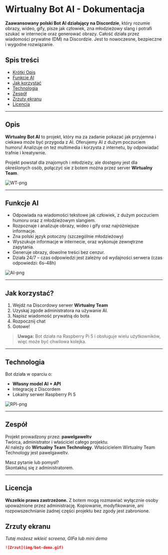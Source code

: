 # Wirtualny Bot AI - Dokumentacja

**Zaawansowany polski Bot AI działający na Discordzie**, który rozumie obrazy, wideo, gify, pisze jak człowiek, zna młodzieżowy slang i potrafi szukać w internecie oraz generować obrazy. Całość działa przez wiadomości prywatne (DM) na Discordzie. Jest to nowoczesne, bezpieczne i wygodne rozwiązanie.

## Spis treści
- [Krótki Opis](#opis)
- [Funkcje AI](#funkcje-ai)
- [Jak korzystać](#jak-korzystać)
- [Technologia](#technologia)
- [Zespół](#zespół)
- [Zrzuty ekranu](#zrzuty-ekranu)
- [Licencja](#licencja)

---

## Opis

**Wirtualny Bot AI** to projekt, który ma za zadanie pokazać jak przyjemna i ciekawa może być przygoda z AI. Oferujemy AI z dużym poczuciem humoru! Analizuje on też multimedia i korzysta z internetu, by odpowiadać trafnie i kreatywnie.

Projekt powstał dla znajomych i młodzieży, ale dostępny jest dla określonych osób, połączyć sie z botem można przez server  **Wirtualny Team**.

![WT-png](https://images-ext-1.discordapp.net/external/bl_iPsfqq4noogYu5RmA1R7-mq6ficpbifQZnczrczw/%3Fsize%3D4096/https/cdn.discordapp.com/avatars/1254058669692158034/f9c7181e10d828a3bf90bfd0cc2ab889.png?format=webp&quality=lossless&width=936&height=936)

---

## Funkcje AI

- Odpowiada na wiadomości tekstowe jak człowiek, z dużym poczuciem humoru oraz z młodzieżowym slangiem.
- Rozpoznaje i analizuje obrazy, wideo i gify oraz najróżniejsze informacje.
- Zna polski język potoczny (szczególnie młodzieżowy)
- Wyszukuje informacje w internecie, oraz wykonuje zewnętrzne zapytania.
- Generuje obrazy, dowolne treści bez cenzur.
- Działa 24/7 – czas odpowiedzi jest zależny od wydajności serwera (czas odpowiedzi: 6s–48h)


![AI-png](https://i.ibb.co/HTs3tRHC/360-F-397020794-LXE0-WLq-Wxcbh-If2-Uw-Xf-Rt-LJwjw8a-X5-Wj.jpg)

---

## Jak korzystać?

1. Wejdź na Discordowy serwer **Wirtualny Team**
2. Uzyskaj zgode administratora na używanie AI.
3. Napisz wiadomość prywatną do bota
4. Rozpocznij chat
5. Gotowe!

> **Uwaga:** Bot działa na Raspberry Pi 5 i obsługuje wielu użytkowników, więc może być chwilowa kolejka. 

---

## Technologia

Bot działa w oparciu o:
- **Własny model AI + API**
- Integrację z Discordem
- Lokalny serwer Raspberry Pi 5

![RPI-png](https://i.ibb.co/VYj3Fmvb/raspberry-pi-5-removebg-preview.png)

---

## Zespół

Projekt prowadzony przez:  **pawelgaweltv**  
Twórca, administrator i właściciel całego projektu.  
AI należy do **Wirtualny Team Technology**.
Właścicielem Wirtualny Team Technology jest pawelgaweltv.

Masz pytanie lub pomysł?  
Skontaktuj się z administratorem.

---

## Licencja

**Wszelkie prawa zastrzeżone.**
Z botem mogą rozmawiać wyłącznie osoby upoważnione przez administrację.
Kopiowanie, modyfikowanie, ani rozpowszechnianie żadnej części projektu bez zgody jest zabronione.

## Zrzuty ekranu

*Tutaj możesz wkleić screena, GIFa lub mini demo*  
```md
![Zrzut](img/bot-demo.gif)

